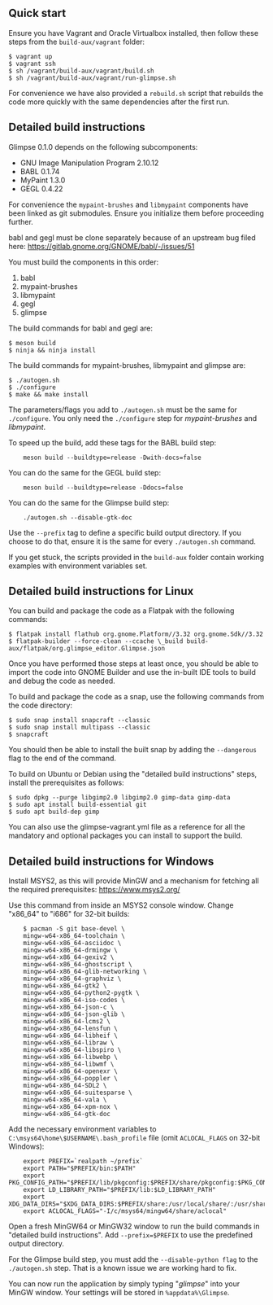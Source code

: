 ## Quick start

Ensure you have Vagrant and Oracle Virtualbox installed, then follow
these steps from the `build-aux/vagrant` folder:

```
$ vagrant up
$ vagrant ssh
$ sh /vagrant/build-aux/vagrant/build.sh
$ sh /vagrant/build-aux/vagrant/run-glimpse.sh
```

For convenience we have also provided a `rebuild.sh` script that rebuilds the code more quickly with the same dependencies after the first run.

## Detailed build instructions

Glimpse 0.1.0 depends on the following subcomponents:

- GNU Image Manipulation Program 2.10.12
- BABL 0.1.74
- MyPaint 1.3.0
- GEGL 0.4.22

For convenience the `mypaint-brushes` and `libmypaint` components have been linked as git submodules. Ensure you initialize them before proceeding further.

babl and gegl must be clone separately because of an upstream bug filed here: https://gitlab.gnome.org/GNOME/babl/-/issues/51

You must build the components in this order:

1. babl
2. mypaint-brushes
3. libmypaint
4. gegl
5. glimpse

The build commands for babl and gegl are:

```
$ meson build
$ ninja && ninja install
```

The build commands for mypaint-brushes, libmypaint and glimpse are:

```
$ ./autogen.sh
$ ./configure
$ make && make install
```

The parameters/flags you add to `./autogen.sh` must be the same for `./configure`. You only need the `./configure` step for _mypaint-brushes_ and _libmypaint_.

To speed up the build, add these tags for the BABL build step:

```
    meson build --buildtype=release -Dwith-docs=false
```

You can do the same for the GEGL build step:

```
    meson build --buildtype=release -Ddocs=false
```

You can do the same for the Glimpse build step:

```
    ./autogen.sh --disable-gtk-doc
```

Use the `--prefix` tag to define a specific build output directory. If you choose to do that, ensure it is the same for every `./autogen.sh` command.

If you get stuck, the scripts provided in the `build-aux` folder contain working examples with environment variables set.

## Detailed build instructions for Linux

You can build and package the code as a Flatpak with the following commands:

```
$ flatpak install flathub org.gnome.Platform//3.32 org.gnome.Sdk//3.32
$ flatpak-builder --force-clean --ccache \_build build-aux/flatpak/org.glimpse_editor.Glimpse.json
```

Once you have performed those steps at least once, you should be able to import the code into GNOME Builder and use the in-built IDE tools to build and debug the code as needed.

To build and package the code as a snap, use the following commands from the code directory:

```
$ sudo snap install snapcraft --classic
$ sudo snap install multipass --classic
$ snapcraft
```

You should then be able to install the built snap by adding the `--dangerous` flag to the end of the command.

To build on Ubuntu or Debian using the "detailed build instructions" steps, install the prerequisites as follows:

```
$ sudo dpkg --purge libgimp2.0 libgimp2.0 gimp-data gimp-data
$ sudo apt install build-essential git
$ sudo apt build-dep gimp
```

You can also use the glimpse-vagrant.yml file as a reference for all the mandatory and optional packages you can install to support the build.

## Detailed build instructions for Windows

Install MSYS2, as this will provide MinGW and a mechanism for fetching all the required prerequisites: https://www.msys2.org/

Use this command from inside an MSYS2 console window. Change "x86_64" to "i686" for 32-bit builds:

```
    $ pacman -S git base-devel \
    mingw-w64-x86_64-toolchain \
    mingw-w64-x86_64-asciidoc \
    mingw-w64-x86_64-drmingw \
    mingw-w64-x86_64-gexiv2 \
    mingw-w64-x86_64-ghostscript \
    mingw-w64-x86_64-glib-networking \
    mingw-w64-x86_64-graphviz \
    mingw-w64-x86_64-gtk2 \
    mingw-w64-x86_64-python2-pygtk \
    mingw-w64-x86_64-iso-codes \
    mingw-w64-x86_64-json-c \
    mingw-w64-x86_64-json-glib \
    mingw-w64-x86_64-lcms2 \
    mingw-w64-x86_64-lensfun \
    mingw-w64-x86_64-libheif \
    mingw-w64-x86_64-libraw \
    mingw-w64-x86_64-libspiro \
    mingw-w64-x86_64-libwebp \
    mingw-w64-x86_64-libwmf \
    mingw-w64-x86_64-openexr \
    mingw-w64-x86_64-poppler \
    mingw-w64-x86_64-SDL2 \
    mingw-w64-x86_64-suitesparse \
    mingw-w64-x86_64-vala \
    mingw-w64-x86_64-xpm-nox \
    mingw-w64-x86_64-gtk-doc
```

Add the necessary environment variables to `C:\msys64\home\$USERNAME\.bash_profile` file (omit `ACLOCAL_FLAGS` on 32-bit Windows):

```
    export PREFIX=`realpath ~/prefix`
    export PATH="$PREFIX/bin:$PATH"
    export PKG_CONFIG_PATH="$PREFIX/lib/pkgconfig:$PREFIX/share/pkgconfig:$PKG_CONFIG_PATH"
    export LD_LIBRARY_PATH="$PREFIX/lib:$LD_LIBRARY_PATH"
    export XDG_DATA_DIRS="$XDG_DATA_DIRS:$PREFIX/share:/usr/local/share/:/usr/share/"
    export ACLOCAL_FLAGS="-I/c/msys64/mingw64/share/aclocal"
```

Open a fresh MinGW64 or MinGW32 window to run the build commands in "detailed build instructions". Add `--prefix=$PREFIX` to use the predefined output directory.

For the Glimpse build step, you must add the `--disable-python flag` to the `./autogen.sh` step. That is a known issue we are working hard to fix.

You can now run the application by simply typing "_glimpse_" into your MinGW window. Your settings will be stored in `%appdata%\Glimpse`.
